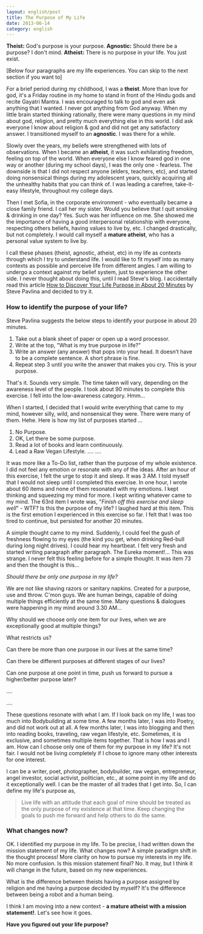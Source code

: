 ```yaml
---
layout: english/post
title: The Purpose of My Life
date: 2013-06-14
category: english
---
```


**Theist:** God's purpose is your purpose.
**Agnostic:** Should there be a purpose? I don't mind.
**Atheist:** There is no purpose in your life. You just exist.

[Below four paragraphs are my life experiences. You can skip to the next section if you want to]

For a brief period during my childhood, I was a **theist**. More than love for god, it's a Friday routine in my home to stand in front of the Hindu gods and recite Gayatri Mantra. I was encouraged to talk to god and even ask anything that I wanted. I never got anything from God anyway. When my little brain started thinking rationally, there were many questions in my mind about god, religion, and pretty much everything else in this world. I did ask everyone I know about religion & god and did not get any satisfactory answer. I transitioned myself to an **agnostic**. I was there for a while.

Slowly over the years, my beliefs were strengthened with lots of observations. When I became an **atheist**, it was such exhilarating freedom, feeling on top of the world. When everyone else I know feared god in one way or another (during my school days), I was the only one - fearless. The downside is that I did not respect anyone (elders, teachers, etc), and started doing nonsensical things during my adolescent years, quickly acquiring all the unhealthy habits that you can think of. I was leading a carefree, take-it-easy lifestyle, throughout my college days.

Then I met Sofia, in the corporate environment - who eventually became a close family friend. I call her my sister. Would you believe that I quit smoking & drinking in one day? Yes. Such was her influence on me. She showed me the importance of having a good interpersonal relationship with everyone, respecting others beliefs, having values to live by, etc. I changed drastically, but not completely. I would call myself a **mature atheist**, who has a personal value system to live by.

I call these phases (theist, agnostic, atheist, etc) in my life as contexts through which I try to understand life. I would like to fit myself into as many contexts as possible and perceive life from different angles. I am willing to undergo a context against my belief system, just to experience the other side. I never thought about doing this, until I read Steve's blog. I accidentally read this article [How to Discover Your Life Purpose in About 20 Minutes](http://www.stevepavlina.com/blog/2005/01/how-to-discover-your-life-purpose-in-about-20-minutes/) by Steve Pavlina and decided to try it.

### How to identify the purpose of your life?

Steve Pavlina suggests the below steps to identify your purpose in about 20 minutes.

1. Take out a blank sheet of paper or open up a word processor.
2. Write at the top, "What is my true purpose in life?"
3. Write an answer (any answer) that pops into your head. It doesn’t have to be a complete sentence. A short phrase is fine.
4. Repeat step 3 until you write the answer that makes you cry. This is your purpose.

That's it. Sounds very simple. The time taken will vary, depending on the awareness level of the people. I took about 90 minutes to complete this exercise. I fell into the low-awareness category. Hmm...

When I started, I decided that I would write everything that came to my mind, however silly, wild, and nonsensical they were. There were many of them. Hehe. Here is how my list of purposes started ...

1. No Purpose.
2. OK, Let there be some purpose.
3. Read a lot of books and learn continuously.
4. Lead a Raw Vegan Lifestyle.
....
....

It was more like a To-Do list, rather than the purpose of my whole existence. I did not feel any emotion or resonate with any of the ideas. After an hour of this exercise, I felt the urge to stop it and sleep. It was 3 AM. I told myself that I would not sleep until I completed this exercise. In one hour, I wrote about 60 items and none of them resonated with my emotions. I kept thinking and squeezing my mind for more. I kept writing whatever came to my mind. The 63rd item I wrote was, "<i>Finish off this exercise and sleep well</i>" - WTF? Is this the purpose of my life? I laughed hard at this item. This is the first emotion I experienced in this exercise so far. I felt that I was too tired to continue, but persisted for another 20 minutes.

A simple thought came to my mind. Suddenly, I could feel the gush of freshness flowing to my eyes (the kind you get, when drinking Red-bull during long night drives). I could hear my heartbeat. I felt very fresh and started writing paragraph after paragraph. The Eureka moment!... This was strange. I never felt this feeling before for a simple thought. It was item 73 and then the thought is this...

*Should there be only one purpose in my life?*

We are not like shaving razors or sanitary napkins. Created for a purpose, use and throw. C'mon guys. We are human beings, capable of doing multiple things efficiently at the same time. Many questions & dialogues were happening in my mind around 3.30 AM...

Why should we choose only one item for our lives, when we are exceptionally good at multiple things?

What restricts us?

Can there be more than one purpose in our lives at the same time?

Can there be different purposes at different stages of our lives?

Can one purpose at one point in time, push us forward to pursue a higher/better purpose later?

....

....

These questions resonate with what I am. If I look back on my life, I was too much into Bodybuilding at some time. A few months later, I was into Poetry, and did not work out at all. A few months later, I was into blogging and then into reading books, traveling, raw vegan lifestyle, etc. Sometimes, it is exclusive, and sometimes multiple items together. That is how I was and I am. How can I choose only one of them for my purpose in my life? It's not fair. I would not be living completely if I chose to ignore many other interests for one interest.

I can be a writer, poet, photographer, bodybuilder, raw vegan, entrepreneur, angel investor, social activist, politician, etc., at some point in my life and do it exceptionally well. I can be the master of all trades that I get into. So, I can define my life's purpose as,

> Live life with an attitude that each goal of mine should be treated as the only purpose of my existence at that time. Keep changing the goals to push me forward and help others to do the same.

### What changes now?

OK. I identified my purpose in my life. To be precise, I had written down the mission statement of my life. What changes now? A simple paradigm shift in the thought process! More clarity on how to pursue my interests in my life. No more confusion. Is this mission statement final? No. It may, but I think it will change in the future, based on my new experiences.

What is the difference between theists having a purpose assigned by religion and me having a purpose decided by myself? It's the difference between being a robot and a human being.

I think I am moving into a new context - **a mature atheist with a mission statement!**. Let's see how it goes.

**Have you figured out your life purpose?**
